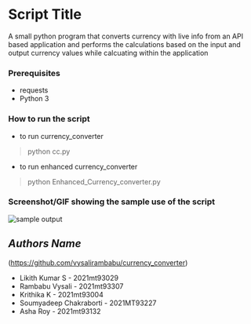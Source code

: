 # Script Title
A small python program that converts currency with live info from an API based application and performs the calculations based on the input and output currency values while calcuating within the application

### Prerequisites
- requests
- Python 3

### How to run the script
- to run currency_converter
> python cc.py
- to run enhanced currency_converter
> python Enhanced_Currency_converter.py

### Screenshot/GIF showing the sample use of the script
![sample output](https://github.com/vysalirambabu/currency_converter/blob/main/sample-output-1.PNG?raw=true)

## *Authors Name*
(https://github.com/vysalirambabu/currency_converter)
- Likith Kumar S - 2021mt93029
- Rambabu Vysali - 2021mt93307
- Krithika K     - 2021mt93004
- Soumyadeep Chakraborti - 2021MT93227
- Asha Roy - 2021mt93132